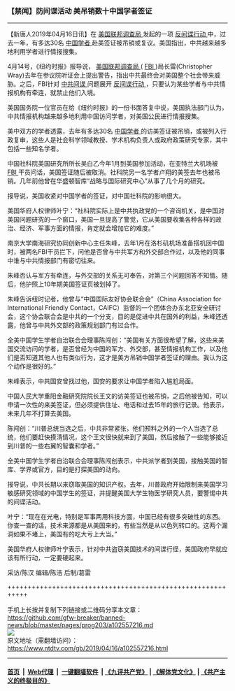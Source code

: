 ### 【禁闻】防间谍活动 美吊销数十中国学者签证
------------------------

<div class="post_content" itemprop="articleBody">
 <p>
  【新唐人2019年04月16日讯】在
  <a href="https://www.ntdtv.com/gb/美国联邦调查局.htm">
   美国联邦调查局
  </a>
  发起的一项
  <a href="https://www.ntdtv.com/gb/反间谍行动.htm">
   反间谍行动
  </a>
  中，过去一年，有多达30名
  <a href="https://www.ntdtv.com/gb/中国学者.htm">
   中国学者
  </a>
  赴美签证被吊销或复议。美国指出，中共越来越多地利用学者进行情报搜集。
 </p>
 <p>
  4月14号，《纽约时报》报导说，
  <a href="https://www.ntdtv.com/gb/美国联邦调查局.htm">
   美国联邦调查局
  </a>
  (
  <a href="https://www.ntdtv.com/gb/fbi.htm">
   FBI
  </a>
  )局长雷(Christopher Wray)去年在参议院听证会上提出警告，指出中共最终会对美国整个社会带来威胁。之后，FBI针对
  <a href="https://www.ntdtv.com/gb/中共间谍.htm">
   中共间谍
  </a>
  问题展开
  <a href="https://www.ntdtv.com/gb/反间谍行动.htm">
   反间谍行动
  </a>
  ，只要认为某些学者与中共情报机构有牵连，就禁止他们入境。
 </p>
 <p>
  美国国务院一位官员在给《纽约时报》的一份书面答复中说，美国执法部门认为，中共情报机构越来越多地利用中国访问学者，对美国公民进行情报搜集。
 </p>
 <p>
  美中双方的学者透露，去年有多达30名
  <a href="https://www.ntdtv.com/gb/中国学者.htm">
   中国学者
  </a>
  的访美签证被吊销，或被列入行政复审，这些人是社会科学领域教授、学术机构负责人或政府政策研究专家，其中包括一些知名学者。
 </p>
 <p>
  中国社科院美国研究所所长吴白乙今年1月到美国参加活动，在亚特兰大机场被
  <a href="https://www.ntdtv.com/gb/fbi.htm">
   FBI
  </a>
  干员问话，美国签证随后被取消。社科院另一名学者卢翔的美签去年也被吊销。几年前他曾在华盛顿智库“战略与国际研究中心”从事了几个月的研究。
 </p>
 <p>
  报导说，美国收紧对中国学者的签证，对中国社科院的影响很大。
 </p>
 <p>
  美国华府人权律师叶宁：“社科院实际上是中共执政党的一个咨询机关，是中国对美国问题研究的一个窗口，美国一旦提高了警觉，它从美国要收集各种各样的政治、经济、军事方面的情报，肯定就会增加它的难度。”
 </p>
 <p>
  南京大学南海研究协同创新中心主任朱峰，去年1月在洛杉矶机场准备搭机回中国时，被两名FBI干员拦下，问他是否曾与中共军方和外交部合作过，以及他的同事中谁与中共情报部门有密切往来。
 </p>
 <p>
  朱峰否认与军方有牵连，与外交部的关系无可奉告，对第三个问题回答不知情。随后，他护照上10年期美国签证页被划掉了。
 </p>
 <p>
  朱峰告诉纽时记者，他曾与“中国国际友好协会联合会”（China Association for International Friendly Contact，CAIFC）监督的一个团体合办东北亚安全研讨会，这个协会联合会是中共的一个分支，目的是促进中共在国外的利益，朱峰还透露，他曾与中共外交部的政策规划部门有过合作。
 </p>
 <p>
  全美中国学生学者自治联合会理事陈闯创：“美国有关方面很希望了解，这些来美国交流访问的学者，是否曾经为中国的军方、外交部，甚至情报机构工作，以及他们是否知道其他人也有类似行为，这才是美方吊销中国学者签证的理由。我认为这个动作是很好的。”
 </p>
 <p>
  朱峰表示，中共国安曾找过他，国安的要求让中国学者陷入尴尬局面。
 </p>
 <p>
  中国人民大学重阳金融研究院院长王文的访美签证也被吊销，之后他被告知，可以申请一次性的来美签证，但必须提供住址、电话和过去15年的旅行记录。他表示，未来几年不打算去美国。
 </p>
 <p>
  陈闯创：“川普总统当选之后，中共非常紧张，他们预料之外的一个人当选了总统，他们要赶快摸清情况，这个王文很快就来到了美国，然后接触了一些能够接近到川普的一些右翼的智囊和学者。”
 </p>
 <p>
  全美中国学生学者自治联合会理事陈闯创表示，中共派学者到美国，接触美国的智库、学界或官方，目的是打探美国的动向。
 </p>
 <p>
  报导说，中共长期以来窃取美国的知识产权。去年，川普政府开始限制来美国学习敏感研究领域的中国学生的签证，并提醒美国大学生物医学研究人员，要警惕中共的间谍活动。
 </p>
 <p>
  叶宁：“现在在光电，特别是军事两用科技方面，中国已经有很多突破性的东西。你查一查的话，技术来源都是从美国来的，有些当然是从以色列转口的。这两个漏洞如果不堵上，美国有的吃大亏上大当。”
 </p>
 <p>
  美国华府人权律师叶宁表示，针对中共盗窃美国技术的间谍行径，美国政府早就应该有所行动，一定要硬起来。
 </p>
 <p>
  采访/陈汉 编辑/陈洁 后制/葛雷
 </p>
 <p>
 </p>
 <div class="single_ad">
 </div>
</div>

+++++++++++++++++++++++++++++++++++++++++++++++++++++++++++<br/><br/>
手机上长按并复制下列链接或二维码分享本文章：<br/>
https://github.com/gfw-breaker/banned-news/blob/master/pages/prog203/a102557216.md <br/>
<a href='https://github.com/gfw-breaker/banned-news/blob/master/pages/prog203/a102557216.md'><img src='https://github.com/gfw-breaker/banned-news/blob/master/pages/prog203/a102557216.md.png'/></a> <br/>
原文地址（需翻墙访问）：https://www.ntdtv.com/gb/2019/04/16/a102557216.html


------------------------
#### [首页](https://github.com/gfw-breaker/banned-news/blob/master/README.md) &nbsp;|&nbsp; [Web代理](https://github.com/labour-camp/helloworld) &nbsp;|&nbsp; [一键翻墙软件](https://github.com/gfw-breaker/nogfw/blob/master/README.md) &nbsp;| [《九评共产党》](https://github.com/gfw-breaker/9ping.md/blob/master/README.md#九评之一评共产党是什么) | [《解体党文化》](https://github.com/gfw-breaker/jtdwh.md/blob/master/README.md) | [《共产主义的终极目的》](https://github.com/gfw-breaker/gczydzjmd.md/blob/master/README.md)

